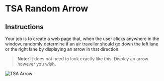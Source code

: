 # TSA Random Arrow

## Instructions

Your job is to create a web page that, when the user clicks anywhere in the window, randomly determine if an air traveller should go down the left lane or the right lane by displaying an arrow in that direction.

> **Note:** It does not need to look exactly like this. Display an arrow however you wish.

![TSA Arrow](./tsa-arrow.gif)